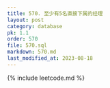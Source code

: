 ```yaml
---
title: 570. 至少有5名直接下属的经理
layout: post
category: database
pk: 1.1
order: 570
file: 570.sql
markdown: 570.md
last_modified_at: 2023-08-18
---
```


{% include leetcode.md %}
